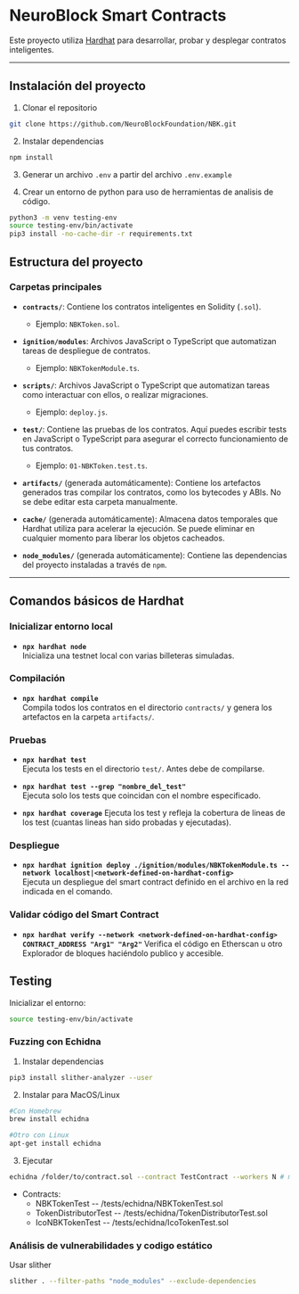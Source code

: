# **NeuroBlock Smart Contracts**

Este proyecto utiliza [Hardhat](https://hardhat.org/) para desarrollar, probar y desplegar contratos inteligentes.

---

## **Instalación del proyecto**
1. Clonar el repositorio
```bash
git clone https://github.com/NeuroBlockFoundation/NBK.git
```
2. Instalar dependencias
```bash
npm install 
```
3. Generar un archivo `.env` a partir del archivo `.env.example`

4. Crear un entorno de python para uso de herramientas de analisis de código.
```bash
python3 -m venv testing-env
source testing-env/bin/activate
pip3 install -no-cache-dir -r requirements.txt
```

## **Estructura del proyecto**

### **Carpetas principales**
- **`contracts/`**: Contiene los contratos inteligentes en Solidity (`.sol`).
  - Ejemplo: `NBKToken.sol`.

- **`ignition/modules`**: Archivos JavaScript o TypeScript que automatizan tareas de despliegue de contratos.
  - Ejemplo: `NBKTokenModule.ts`.

- **`scripts/`**: Archivos JavaScript o TypeScript que automatizan tareas como interactuar con ellos, o realizar migraciones.
  - Ejemplo: `deploy.js`.

- **`test/`**: Contiene las pruebas de los contratos. Aquí puedes escribir tests en JavaScript o TypeScript para asegurar el correcto funcionamiento de tus contratos.
  - Ejemplo: `01-NBKToken.test.ts`.

- **`artifacts/`** (generada automáticamente): Contiene los artefactos generados tras compilar los contratos, como los bytecodes y ABIs. No se debe editar esta carpeta manualmente.

- **`cache/`** (generada automáticamente): Almacena datos temporales que Hardhat utiliza para acelerar la ejecución. Se puede eliminar en cualquier momento para liberar los objetos cacheados.

- **`node_modules/`** (generada automáticamente): Contiene las dependencias del proyecto instaladas a través de `npm`.

---

## **Comandos básicos de Hardhat**

### **Inicializar entorno local**
- **`npx hardhat node`**  
  Inicializa una testnet local con varias billeteras simuladas.

### **Compilación**
- **`npx hardhat compile`**  
  Compila todos los contratos en el directorio `contracts/` y genera los artefactos en la carpeta `artifacts/`.

### **Pruebas**
- **`npx hardhat test`**  
  Ejecuta los tests en el directorio `test/`. Antes debe de compilarse.

- **`npx hardhat test --grep "nombre_del_test"`**  
  Ejecuta solo los tests que coincidan con el nombre especificado.

- **`npx hardhat coverage`**
  Ejecuta los test y refleja la cobertura de lineas de los test (cuantas lineas han sido probadas y ejecutadas).

### **Despliegue**
- **`npx hardhat ignition deploy ./ignition/modules/NBKTokenModule.ts --network localhost|<network-defined-on-hardhat-config>`**  
  Ejecuta un despliegue del smart contract definido en el archivo en la red indicada en el comando.

### **Validar código del Smart Contract**
- **`npx hardhat verify --network <network-defined-on-hardhat-config> CONTRACT_ADDRESS "Arg1" "Arg2"`**
  Verifica el código en Etherscan u otro Explorador de bloques haciéndolo publico y accesible.


## **Testing**
Inicializar el entorno:
```bash
source testing-env/bin/activate
```

### Fuzzing con Echidna
1. Instalar dependencias
```bash
pip3 install slither-analyzer --user
```

2. Instalar para MacOS/Linux
```bash
#Con Homebrew
brew install echidna

#Otro con Linux
apt-get install echidna
```

3. Ejecutar
```bash
echidna /folder/to/contract.sol --contract TestContract --workers N # mas workers mas posibilidades de prueba
```
* Contracts: 
  * NBKTokenTest -- /tests/echidna/NBKTokenTest.sol
  * TokenDistributorTest -- /tests/echidna/TokenDistributorTest.sol
  * IcoNBKTokenTest -- /tests/echidna/IcoTokenTest.sol

### Análisis de vulnerabilidades y codigo estático
Usar slither
```bash
slither . --filter-paths "node_modules" --exclude-dependencies
```